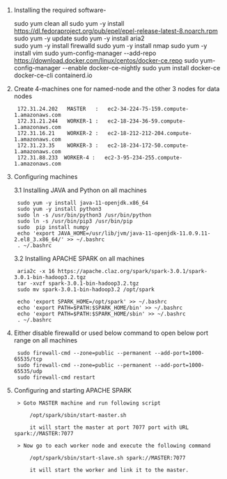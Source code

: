 
1. Installing the required software-

    sudo yum clean all
    sudo yum -y install https://dl.fedoraproject.org/pub/epel/epel-release-latest-8.noarch.rpm
    sudo yum -y update
    sudo yum -y install aria2    
    sudo yum -y install firewalld
    sudo yum -y install nmap
    sudo yum -y install vim
    sudo yum-config-manager --add-repo https://download.docker.com/linux/centos/docker-ce.repo
    sudo yum-config-manager --enable docker-ce-nightly
    sudo yum install docker-ce docker-ce-cli containerd.io

2. Create 4-machines one for named-node and the other 3 nodes for  data nodes

        172.31.24.202   MASTER   :   ec2-34-224-75-159.compute-1.amazonaws.com
        172.31.21.244   WORKER-1 :   ec2-18-234-36-59.compute-1.amazonaws.com
        172.31.16.21    WORKER-2 :   ec2-18-212-212-204.compute-1.amazonaws.com
        172.31.23.35    WORKER-3 :   ec2-18-234-172-50.compute-1.amazonaws.com
        172.31.88.233  WORKER-4 :   ec2-3-95-234-255.compute-1.amazonaws.com
        
    

3. Configuring machines 

    3.1 Installing JAVA and Python on all machines

        sudo yum -y install java-11-openjdk.x86_64
        sudo yum -y install python3
        sudo ln -s /usr/bin/python3 /usr/bin/python
        sudo ln -s /usr/bin/pip3 /usr/bin/pip
        sudo  pip install numpy
        echo 'export JAVA_HOME=/usr/lib/jvm/java-11-openjdk-11.0.9.11-2.el8_3.x86_64/' >> ~/.bashrc
        . ~/.bashrc


    3.2 Installing APACHE SPARK on all machines 

        aria2c -x 16 https://apache.claz.org/spark/spark-3.0.1/spark-3.0.1-bin-hadoop3.2.tgz
        tar -xvzf spark-3.0.1-bin-hadoop3.2.tgz
        sudo mv spark-3.0.1-bin-hadoop3.2 /opt/spark

        echo 'export SPARK_HOME=/opt/spark' >> ~/.bashrc
        echo 'export PATH=$PATH:$SPARK_HOME/bin' >> ~/.bashrc
        echo 'export PATH=$PATH:$SPARK_HOME/sbin' >> ~/.bashrc
        . ~/.bashrc

4. Either disable firewalld or used below command to open below port range on all machines

        sudo firewall-cmd --zone=public --permanent --add-port=1000-65535/tcp
        sudo firewall-cmd --zone=public --permanent --add-port=1000-65535/udp
        sudo firewall-cmd restart

5. Configuring and starting APACHE SPARK

        > Goto MASTER machine and run following script 
        
            /opt/spark/sbin/start-master.sh

            it will start the master at port 7077 port with URL spark://MASTER:7077

        > Now go to each worker node and execute the following command 
        
            /opt/spark/sbin/start-slave.sh spark://MASTER:7077

            it will start the worker and link it to the master.
